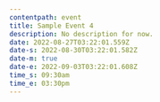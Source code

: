 ```yaml
---
contentpath: event
title: Sample Event 4
description: No description for now.
date: 2022-08-27T03:22:01.559Z
date-s: 2022-08-30T03:22:01.582Z
date-m: true
date-e: 2022-09-03T03:22:01.608Z
time_s: 09:30am
time_e: 03:30pm
---
```

